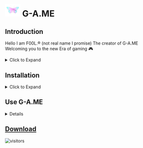 # <img width=50 src=https://github.com/0-Whoami/G-A.ME/blob/main/butterfly.png /> G-A.ME
## Introduction

Hello I am F00L.® (not real name I promise) The creator of G-A.ME Welcoming you to the new Era of gaming 🎮

<details>

<summary>Click to Expand</summary>

#### What is this ?
 
<p>• G-A.ME is an AI based universal software for improving gaming experience that works with any other system performance module</p>

#### Why this type of name ?

I choose this name to make the user think about me at least once.
<br><br>Just kidding 😉. It Stands for GAME I can't think any other name so I just added some char in the word.

#### Why G-A.ME ?

 Why not? cause G-A.ME have  <br> 
* Magic trigger<br>
* App hider<br>
* Ram booster <br>
* Floating apps<br>
* Resolution changer<br>
* Device monitor<br>
* Pubg/Bgmi/Pubg Kr fps Unlocker<br>
* Manual Control<br>
* Color boost<br>
* Device cleaner<br>
* Screen recorder<br>
* Advanced LKM<br>
* AI Performance manager<br>
* No root support<br>
* Control over AI<br>
* In Game Shortcut Panel<br>
* Bootless Root for  Non rooted MTK device**<br>
And Many more..
<br>Trying it first may answer better "why ?"

#### My github status

<div>
<p align = "center">
    <a href="https://github-readme-stats.vercel.app">
        <img width="49%" alt="Stats" src="https://github-readme-stats.vercel.app/api?username=0-Whoami&count_private=true&theme=algolia&show_icons=true&hide_border=true"/>
    </a>
    <a href="https://github-readme-streak-stats.herokuapp.com">
        <img width="49%" alt="Streak Stats" src="https://github-readme-streak-stats.herokuapp.com/?user=0-Whoami&theme=algolia&hide_border=true&date_format=%5BY%20%5DM%20j"/>
    </a>
    <a href="https://github.com/ryo-ma/github-profile-trophy">
        <img width="98%" alt="Trophy" src="https://github-profile-trophy.vercel.app/?username=0-Whoami&row=4&column=7&theme=algolia&no-frame=true"/>
    </a>    
    <img src="https://github-readme-stats.vercel.app/api/top-langs/?username=0-Whoami&hide_border=true&theme=algolia&layout=compact" align="center" width = "49%" />
</p>
</div>
<div align="center"></div>  

</details>

## Installation 

<details>

<summary>Click to Expand</summary>
<br>
Installation is very simple<br>
* Download the installer from the link given below<br>
* Install the apk <br>
* Open the app and Grant all the permissions it asks <br>
* Click on Install <br>
* Install the main app <br>
And you are done that's it.

</details>

## Use G-A.ME

<details>

#### How to use G-A.ME

- Add Tile in qs Panel

https://user-images.githubusercontent.com/88090262/177029820-2dc43723-d75c-48c5-8e05-081c18e7f132.mp4

- Hold the tile to meet _Shiomi_ 
<img src=https://github.com/0-Whoami/G-A.ME/blob/main/Screenshot_20220627-114715_G-A.ME.png/>

- Say Hi to Shiomi (Optional😉)

- Click on top right corner to open Manual setting page

<img src=https://github.com/0-Whoami/G-A.ME/blob/main/Screenshot_20220703-131329_G-A.ME.png/>

- Clicking the QS tile will Start G-A.ME Panel


</details>

## [Download](https://www.pling.com/p/1838757/)

![visitors](https://visitor-badge.glitch.me/badge?page_id=page.id)
